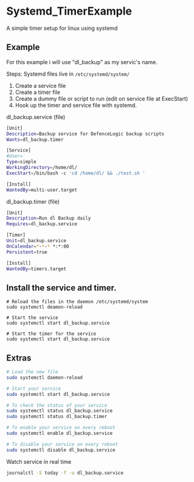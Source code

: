 # Systemd_TimerExample
A simple timer setup for linux using systemd


## Example

For this example i will use "dl_backup" as my servic's name. 

Steps: 
Systemd files live in ```/etc/systemd/system/```
1. Create a service file
2. Create a timer file
3. Create a dummy file or script to run (edit on service file at ExecStart)
4. Hook up the timer and service file with systemd. 

dl_backup.service (file)

```bash
[Unit]
Description=Backup service for DefenceLogic backup scripts
Wants=dl_backup.timer

[Service]
#User=
Type=simple
WorkingDirectory=/home/dl/
ExecStart=/bin/bash -c 'cd /home/dl/ && ./test.sh '

[Install]
WantedBy=multi-user.target
```

dl_backup.timer (file)

```bash
[Unit]
Description=Run dl Backup daily
Requires=dl_backup.service

[Timer]
Unit=dl_backup.service
OnCalendar=*-*-* *:*:00
Persistent=true

[Install]
WantedBy=timers.target
```

## Install the service and timer. 

```
# Reload the files in the daemon /etc/systemd/system
sudo systemctl deamon-reload

# Start the service
sudo systemctl start dl_backup.service

# Start the timer for the service
sudo systemctl start dl_backup.service

```

## Extras

```bash
# Load the new file
sudo systemctl daemon-reload

# Start your service
sudo systemctl start dl_backup.service

# To check the status of your service
sudo systemctl status dl_backup.service
sudo systemctl status dl_backup.timer 

# To enable your service on every reboot
sudo systemctl enable dl_backup.service

# To disable your service on every reboot
sudo systemctl disable dl_backup.service
```

Watch service in real time 
```bash 
journalctl -S today -f -u dl_backup.service
```


